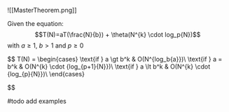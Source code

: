 ![[MasterTheorem.png]]

Given the equation:
$$T(N)=aT(\frac{N}{b}) + \theta(N^{k} \cdot log_p{N})$$ with $a\geq 1$, $b \gt 1$ and $p \geq 0$

$$
T(N) =
\begin{cases}
      \text{if } a \gt b^k & O(N^{log_b{a}})\\
      \text{if } a = b^k & O(N^{k} \cdot {log_{p+1}{N}})\\
      \text{if } a \lt b^k & O(N^{k} \cdot {log_{p}{N}})\\
\end{cases}
  
$$

#todo add examples
